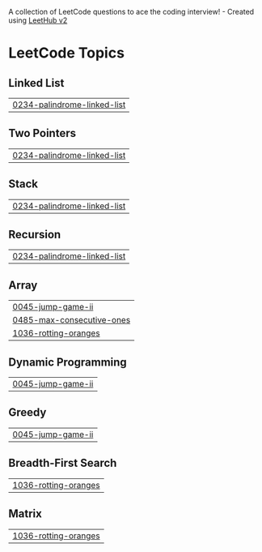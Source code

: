 A collection of LeetCode questions to ace the coding interview! - Created using [LeetHub v2](https://github.com/arunbhardwaj/LeetHub-2.0)
<!---LeetCode Topics Start-->
# LeetCode Topics
## Linked List
|  |
| ------- |
| [0234-palindrome-linked-list](https://github.com/NidhiK26/LeetCode/tree/master/0234-palindrome-linked-list) |
## Two Pointers
|  |
| ------- |
| [0234-palindrome-linked-list](https://github.com/NidhiK26/LeetCode/tree/master/0234-palindrome-linked-list) |
## Stack
|  |
| ------- |
| [0234-palindrome-linked-list](https://github.com/NidhiK26/LeetCode/tree/master/0234-palindrome-linked-list) |
## Recursion
|  |
| ------- |
| [0234-palindrome-linked-list](https://github.com/NidhiK26/LeetCode/tree/master/0234-palindrome-linked-list) |
## Array
|  |
| ------- |
| [0045-jump-game-ii](https://github.com/NidhiK26/LeetCode/tree/master/0045-jump-game-ii) |
| [0485-max-consecutive-ones](https://github.com/NidhiK26/LeetCode/tree/master/0485-max-consecutive-ones) |
| [1036-rotting-oranges](https://github.com/NidhiK26/LeetCode/tree/master/1036-rotting-oranges) |
## Dynamic Programming
|  |
| ------- |
| [0045-jump-game-ii](https://github.com/NidhiK26/LeetCode/tree/master/0045-jump-game-ii) |
## Greedy
|  |
| ------- |
| [0045-jump-game-ii](https://github.com/NidhiK26/LeetCode/tree/master/0045-jump-game-ii) |
## Breadth-First Search
|  |
| ------- |
| [1036-rotting-oranges](https://github.com/NidhiK26/LeetCode/tree/master/1036-rotting-oranges) |
## Matrix
|  |
| ------- |
| [1036-rotting-oranges](https://github.com/NidhiK26/LeetCode/tree/master/1036-rotting-oranges) |
<!---LeetCode Topics End-->